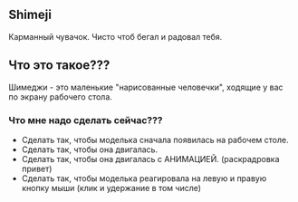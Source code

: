 ## Shimeji

Карманный чувачок. Чисто чтоб бегал и радовал тебя.

## Что это такое???

Шимеджи - это маленькие "нарисованные человечки", ходящие у вас по экрану рабочего стола.

### Что мне надо сделать сейчас???

- Сделать так, чтобы моделька сначала появилась на рабочем столе.
- Сделать так, чтобы она двигалась.
- Сделать так, чтобы она двигалась с АНИМАЦИЕЙ. (раскрадровка привет)
- Сделать так, чтобы моделька реагировала на левую и правую кнопку мыши (клик и удержание в том числе)